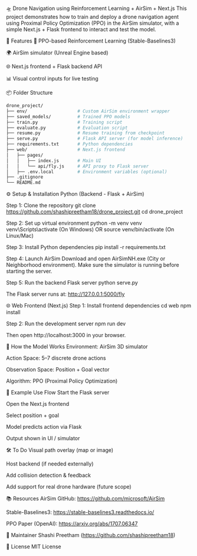 🛸 Drone Navigation using Reinforcement Learning + AirSim + Next.js
This project demonstrates how to train and deploy a drone navigation agent using Proximal Policy Optimization (PPO) in the AirSim simulator, with a simple Next.js + Flask frontend to interact and test the model.

🚀 Features
🧠 PPO-based Reinforcement Learning (Stable-Baselines3)

🌍 AirSim simulator (Unreal Engine based)

🌐 Next.js frontend + Flask backend API

📊 Visual control inputs for live testing

📦 Folder Structure

```bash
drone_project/
├── env/                   # Custom AirSim environment wrapper
├── saved_models/          # Trained PPO models
├── train.py               # Training script
├── evaluate.py            # Evaluation script
├── resume.py              # Resume training from checkpoint
├── serve.py               # Flask API server (for model inference)
├── requirements.txt       # Python dependencies
├── web/                   # Next.js frontend
│   ├── pages/
│   │   ├── index.js       # Main UI
│   │   └── api/fly.js     # API proxy to Flask server
│   ├── .env.local         # Environment variables (optional)
├── .gitignore
└── README.md
```
⚙️ Setup & Installation
Python (Backend - Flask + AirSim)

Step 1: Clone the repository
git clone https://github.com/shashipreetham18/drone_project.git
cd drone_project

Step 2: Set up virtual environment
python -m venv venv
venv\Scripts\activate (On Windows)
OR
source venv/bin/activate (On Linux/Mac)

Step 3: Install Python dependencies
pip install -r requirements.txt

Step 4: Launch AirSim
Download and open AirSimNH.exe (City or Neighborhood environment).
Make sure the simulator is running before starting the server.

Step 5: Run the backend Flask server
python serve.py

The Flask server runs at: http://127.0.0.1:5000/fly

🌐 Web Frontend (Next.js)
Step 1: Install frontend dependencies
cd web
npm install

Step 2: Run the development server
npm run dev

Then open http://localhost:3000 in your browser.

🧠 How the Model Works
Environment: AirSim 3D simulator

Action Space: 5–7 discrete drone actions

Observation Space: Position + Goal vector

Algorithm: PPO (Proximal Policy Optimization)

🧪 Example Use Flow
Start the Flask server

Open the Next.js frontend

Select position + goal

Model predicts action via Flask

Output shown in UI / simulator

🛠 To Do
 Visual path overlay (map or image)

 Host backend (if needed externally)

 Add collision detection & feedback

 Add support for real drone hardware (future scope)

📚 Resources
AirSim GitHub: https://github.com/microsoft/AirSim

Stable-Baselines3: https://stable-baselines3.readthedocs.io/

PPO Paper (OpenAI): https://arxiv.org/abs/1707.06347

🤝 Maintainer
Shashi Preetham (https://github.com/shashipreetham18)

🏁 License
MIT License

